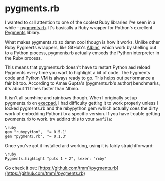 # pygments.rb

I wanted to call attention to one of the coolest Ruby libraries I've seen in a while - [pygments.rb](https://github.com/tmm1/pygments.rb). It's basically a Ruby wrapper for Python's excellent [Pygments](http://pygments.org/) library.

What makes pygments.rb so damn cool though is how it works. Unlike other Ruby Pygments wrappers, like GitHub's [Albino](https://github.com/github/albino), which work by shelling out to a Python process, pygments.rb actually embeds the Python interpreter in the Ruby process.

This means that pygments.rb doesn't have to restart Python and reload Pygments every time you want to highlight a bit of code. The Pygments code and Python VM is always ready to go. This helps out performance a fair bit too. According to Aman Gupta's (pygments.rb's author) benchmarks, it's about 11 times faster than Albino.

It isn't all sunshine and rainbows though. When I originally set up pygments.rb on [execpad](http://exec.hailey.lol), I had difficulty getting it to work properly unless I locked pygments.rb and the rubypython gem (which actually does the dirty work of embedding Python) to a specific version. If you have trouble getting pygments.rb to work, try adding this to your `Gemfile`:

    \ruby
    gem "rubypython",  "= 0.5.1"
    gem "pygments.rb", "= 0.1.3"

Once you've got it installed and working, using it is fairly straightforward:

    \ruby
    Pygments.highlight "puts 1 + 2", lexer: "ruby"

Go check it out: [https://github.com/tmm1/pygments.rb](https://github.com/tmm1/pygments.rb)